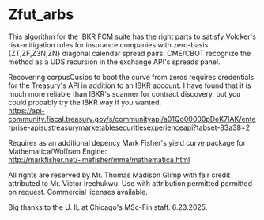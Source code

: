 # Zfut_arbs

This algorithm for the IBKR FCM suite has the right parts to satisfy Volcker's risk-mitigation rules for insurance companies with zero-basis {ZT,ZF,Z3N,ZN} diagonal calendar spread pairs. CME/CBOT recognize the method as a UDS recursion in the exchange API's spreads panel. 

Recovering corpusCusips to boot the curve from zeros requires credentials for the Treasury's API in addition to an IBKR account. I have found that it is much more reliable than IBKR's scanner for contract discovery, but you could probably try the IBKR way if you wanted.  
https://api-community.fiscal.treasury.gov/s/communityapi/a01Qo00000pDeK7IAK/enterprise-apisustreasurymarketablesecuritiesexperienceapi?tabset-83a38=2

Requires as an additional depency Mark Fisher's yield curve package for Mathematica/Wolfram Engine:
http://markfisher.net/~mefisher/mma/mathematica.html

All rights are reserved by Mr. Thomas Madison Glimp with fair credit attributed to Mr. Victor Irechukwu.
Use with attribution permitted permitted on request. Commercial licenses available.

Big thanks to the U. IL at Chicago's MSc-Fin staff.
6.23.2025.
